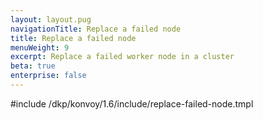 ```yaml
---
layout: layout.pug
navigationTitle: Replace a failed node
title: Replace a failed node
menuWeight: 9
excerpt: Replace a failed worker node in a cluster
beta: true
enterprise: false
---
```


<!-- markdownlint-disable MD004 MD007 MD025 MD030 MD018-->

#include /dkp/konvoy/1.6/include/replace-failed-node.tmpl
